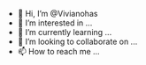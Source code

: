 - 👋 Hi, I’m @Vivianohas
- 👀 I’m interested in ...
- 🌱 I’m currently learning ...
- 💞️ I’m looking to collaborate on ...
- 📫 How to reach me ...

<!---
Vivianohas/Vivianohas is a ✨ special ✨ repository because its `README.md` (this file) appears on your GitHub profile.
You can click the Preview link to take a look at your changes.
--->
